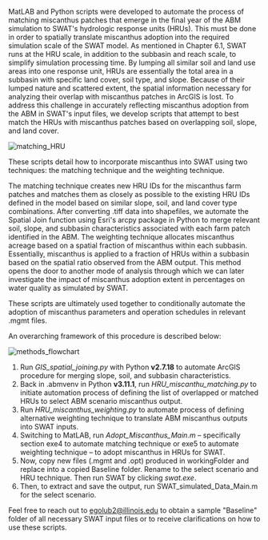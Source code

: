 MatLAB and Python scripts were developed to automate the process of matching miscanthus patches that emerge in the final year of the ABM simulation to SWAT's hydrologic response units (HRUs). This must be done in order to spatially translate miscanthus adoption into the required simulation scale of the SWAT model. As mentioned in Chapter 6.1, SWAT runs at the HRU scale, in addition to the subbasin and reach scale, to simplify simulation processing time. By lumping all similar soil and land use areas into one response unit, HRUs are essentially the total area in a subbasin with specific land cover, soil type, and slope. Because of their lumped nature and scattered extent, the spatial information necessary for analyzing their overlap with miscanthus patches in ArcGIS is lost. To address this challenge in accurately reflecting miscanthus adoption from the ABM in SWAT's input files, we develop scripts that attempt to best match the HRUs with miscanthus patches based on overlapping soil, slope, and land cover.

![matching_HRU](https://github.com/emmaaagolub/ABM_SWAT_Upsang_Coupling/assets/112973445/a9eef19f-6fc2-413d-81e8-2e00fba7ce92)

These scripts detail how to incorporate miscanthus into SWAT using two techniques: the matching technique and the weighting technique. 

The matching technique creates new HRU IDs for the miscanthus farm patches and matches them as closely as possible to the existing HRU IDs defined in the model based on similar slope, soil, and land cover type combinations. After converting .tiff data into shapefiles, we automate the Spatial Join function using Esri's arcpy package in Python to merge relevant soil, slope, and subbasin characteristics associated with each farm patch identified in the ABM.
The weighting technique allocates miscanthus acreage based on a spatial fraction of miscanthus within each subbasin. Essentially, miscanthus is applied to a fraction of HRUs within a subbasin based on the spatial ratio observed from the ABM output. This method opens the door to another mode of analysis through which we can later investigate the impact of miscanthus adoption extent in percentages on water quality as simulated by SWAT.

These scripts are ultimately used together to conditionally automate the adoption of miscanthus parameters and operation schedules in relevant .mgmt files.

An overarching framework of this procedure is described below:

![methods_flowchart](https://github.com/emmaaagolub/ABM_SWAT_Upsang_Coupling/assets/112973445/ad10cb71-c715-4134-a84b-e62b236465e2)


1. Run _GIS_spatial_joining.py_ with Python **v2.7.18** to automate ArcGIS procedure for
merging slope, soil, and subbasin characteristics.
2. Back in .abmvenv in Python **v3.11.1**, run _HRU_miscanthu_matching.py_ to initiate
automation process of defining the list of overlapped or matched HRUs to select ABM
scenario miscanthus output.
3. Run _HRU_miscanthus_weighting.py_ to automate process of defining alternative weighting
technique to translate ABM miscanthus outputs into SWAT inputs.
4. Switching to MatLAB, run _Adopt_Miscanthus_Main.m_ – specifically section exe4 to
automate matching technique or exe5 to automate weighting technique – to adopt
miscanthus in HRUs for SWAT.
5. Now, copy new files (.mgmt and .opt) produced in workingFolder and replace into a
copied Baseline folder. Rename to the select scenario and HRU technique. Then run
SWAT by clicking _swat.exe_.
6. Then, to extract and save the output, run SWAT_simulated_Data_Main.m for the select
scenario.


Feel free to reach out to egolub2@illinois.edu to obtain a sample "Baseline" folder of all necessary SWAT input files or to receive clarifications on how to use these scripts.
